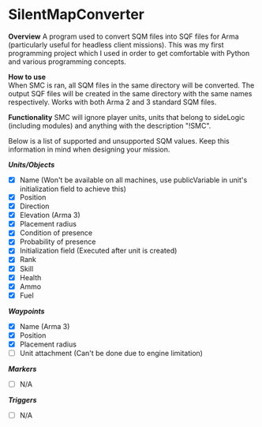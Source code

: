 SilentMapConverter
========================

**Overview** 
A program used to convert SQM files into SQF files for Arma (particularly useful for headless client missions). This was my first programming project which I used in order to get comfortable with Python and various programming concepts.

**How to use**  
When SMC is ran, all SQM files in the same directory will be converted. The output SQF files will be created in the same directory with the same names respectively.
Works with both Arma 2 and 3 standard SQM files.

**Functionality**
SMC will ignore player units, units that belong to sideLogic (including modules) and anything with the description "!SMC".

Below is a list of supported and unsupported SQM values. Keep this information in mind when designing your mission.

***Units/Objects***

- [x] Name (Won't be available on all machines, use publicVariable in unit's initialization field to achieve this)
- [x] Position
- [x] Direction
- [x] Elevation (Arma 3)
- [x] Placement radius
- [x] Condition of presence
- [x] Probability of presence
- [x] Initialization field (Executed after unit is created)
- [x] Rank
- [x] Skill
- [x] Health
- [x] Ammo
- [x] Fuel

***Waypoints***

- [x] Name (Arma 3)
- [x] Position
- [x] Placement radius
- [ ] Unit attachment (Can't be done due to engine limitation)

***Markers***

- [ ] N/A

***Triggers***

- [ ] N/A